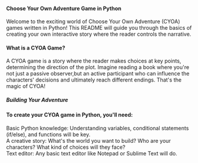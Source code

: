 #### Choose Your Own Adventure Game in Python
Welcome to the exciting world of Choose Your Own Adventure (CYOA) games written in Python! This README will guide you through the basics of creating your own interactive story where the reader controls the narrative.

#### What is a CYOA Game?

A CYOA game is a story where the reader makes choices at key points, determining the direction of the plot. Imagine reading a book where you're not just a passive observer,but an active participant who can influence the characters' decisions and ultimately reach different endings. That's the magic of CYOA!

##### Building Your Adventure

#### To create your CYOA game in Python, you'll need:

Basic Python knowledge: Understanding variables, conditional statements (if/else), and functions will be key.  
A creative story: What's the world you want to build? Who are your characters? What kind of choices will they face?  
Text editor: Any basic text editor like Notepad or Sublime Text will do.
